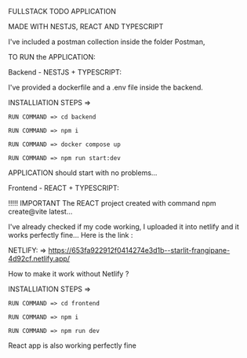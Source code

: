 FULLSTACK TODO APPLICATION

MADE WITH NESTJS, REACT AND TYPESCRIPT

I've included a postman collection inside the folder Postman,

TO RUN the APPLICATION:

Backend - NESTJS + TYPESCRIPT:

I've provided a dockerfile and a .env file inside the backend.

INSTALLIATION STEPS =>

    RUN COMMAND => cd backend

    RUN COMMAND => npm i

    RUN COMMAND => docker compose up

    RUN COMMAND => npm run start:dev

APPLICATION should start with no problems...

Frontend - REACT + TYPESCRIPT:

!!!!! IMPORTANT The REACT project created with command npm create@vite latest...

I've already checked if my code working, I uploaded it into netlify and it works perfectly fine... Here is the link :

NETLIFY:
=> https://653fa922912f0414274e3d1b--starlit-frangipane-4d92cf.netlify.app/

How to make it work without Netlify ?

INSTALLIATION STEPS =>

    RUN COMMAND => cd frontend

    RUN COMMAND => npm i

    RUN COMMAND => npm run dev

React app is also working perfectly fine
